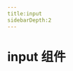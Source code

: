 ```yaml
---
title:input
sidebarDepth:2
---
```


# input 组件

<ClientOnly>
<demo-input-one></demo-input-one>
<demo-input-two></demo-input-two>
</ClientOnly>